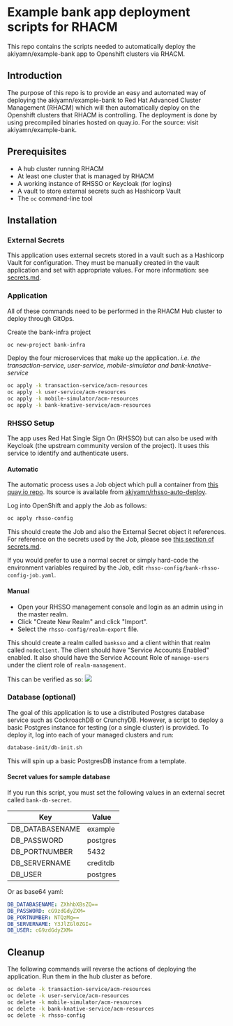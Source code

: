 # Example bank app deployment scripts for RHACM
This repo contains the scripts needed to automatically deploy the akiyamn/example-bank app to Openshift clusters via RHACM.

## Introduction
The purpose of this repo is to provide an easy and automated way of deploying the akiyamn/example-bank to Red Hat Advanced Cluster Management (RHACM) which will then automatically deploy on the Openshift clusters that RHACM is controlling. The deployment is done by using precompiled binaries hosted on quay.io. For the source: visit akiyamn/example-bank.

## Prerequisites
- A hub cluster running RHACM
- At least one cluster that is managed by RHACM
- A working instance of RHSSO or Keycloak (for logins)
- A vault to store external secrets such as Hashicorp Vault
- The `oc` command-line tool

## Installation

### External Secrets
This application uses external secrets stored in a vault such as a Hashicorp Vault for configuration.
They must be manually created in the vault application and set with appropriate values.
For more information: see [secrets.md](secrets.md).

### Application

All of these commands need to be performed in the RHACM Hub cluster to deploy through GitOps.

Create the bank-infra project
```bash
oc new-project bank-infra
```

Deploy the four microservices that make up the application.
*i.e. the transaction-service, user-service, mobile-simulator and bank-knative-service*

```bash
oc apply -k transaction-service/acm-resources
oc apply -k user-service/acm-resources
oc apply -k mobile-simulator/acm-resources
oc apply -k bank-knative-service/acm-resources
```

### RHSSO Setup
The app uses Red Hat Single Sign On (RHSSO) but can also be used with Keycloak (the upstream community version of the project). It uses this service to identify and authenticate users.

#### Automatic
The automatic process uses a Job object which pull a container from [this quay.io repo](https://quay.io/repository/alexocc/bank-rhsso-config). Its source is available from [akiyamn/rhsso-auto-deploy](https://github.com/akiyamn/rhsso-auto-deploy).

Log into OpenShift and apply the Job as follows:
```bash
oc apply rhsso-config
```
This should create the Job and also the External Secret object it references. For reference on the secrets used by the Job, please see [this section of secrets.md](secrets.md#bank-rhsso-secrets).

If you would prefer to use a normal secret or simply hard-code the environment variables required by the Job, edit `rhsso-config/bank-rhsso-config-job.yaml`.

#### Manual

- Open your RHSSO management console and login as an admin using in the master realm.
- Click "Create New Realm" and click "Import".
- Select the `rhsso-config/realm-export` file.

This should create a realm called `banksso` and a client within that realm called `nodeclient`.
The client should have "Service Accounts Enabled" enabled. It also should have the Service Account Role of `manage-users` under the client role of `realm-management`.

This can be verified as so:
![](https://i.imgur.com/ysWVq7g.png)

### Database (optional)
The goal of this application is to use a distributed Postgres database service such as CockroachDB or CrunchyDB. However, a script to deploy a basic Postgres instance for testing (or a single cluster) is provided. To deploy it, log into each of your managed clusters and run:

```bash
database-init/db-init.sh
```

This will spin up a basic PostgresDB instance from a template. 

#### Secret values for sample database
If you run this script, you must set the following values in an external secret called `bank-db-secret`.

|Key|Value|
|-|-|
|DB_DATABASENAME|example|
|DB_PASSWORD|postgres|
|DB_PORTNUMBER|5432|
|DB_SERVERNAME|creditdb|
|DB_USER|postgres|

Or as base64 yaml:

```yaml
DB_DATABASENAME: ZXhhbXBsZQ==
DB_PASSWORD: cG9zdGdyZXM=
DB_PORTNUMBER: NTQzMg==
DB_SERVERNAME: Y3JlZGl0ZGI=
DB_USER: cG9zdGdyZXM=
```


## Cleanup

The following commands will reverse the actions of deploying the application. Run them in the hub cluster as before.

```bash
oc delete -k transaction-service/acm-resources
oc delete -k user-service/acm-resources
oc delete -k mobile-simulator/acm-resources
oc delete -k bank-knative-service/acm-resources
oc delete -k rhsso-config
```
